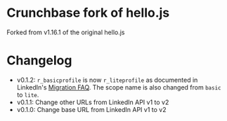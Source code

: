 
# Crunchbase fork of hello.js

Forked from v1.16.1 of the original hello.js

# Changelog

- v0.1.2: `r_basicprofile` is now `r_liteprofile` as documented in LinkedIn's
  [Migration FAQ][migration-faq]. The scope name is also changed from `basic`
  to `lite`.
- v0.1.1: Change other URLs from LinkedIn API v1 to v2
- v0.1.0: Change base URL from LinkedIn API v1 to v2


[migration-faq]: https://docs.microsoft.com/en-us/linkedin/consumer/integrations/self-serve/migration-faq?context=linkedin/consumer/context
